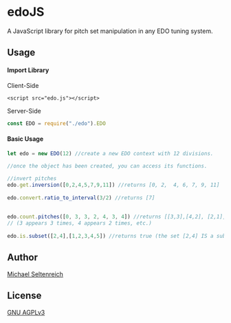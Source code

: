# edoJS

A JavaScript library for pitch set manipulation in any EDO tuning system.

## Usage

#### Import Library
Client-Side
```xhtml
<script src="edo.js"></script>
```

Server-Side
```Javascript
const EDO = require("./edo").EDO
```

#### Basic Usage
```javascript
let edo = new EDO(12) //create a new EDO context with 12 divisions.
 
//once the object has been created, you can access its functions.

//invert pitches 
edo.get.inversion([0,2,4,5,7,9,11]) //returns [0, 2,  4, 6, 7, 9, 11] 
 
edo.convert.ratio_to_interval(3/2) //returns [7]
 
 
edo.count.pitches([0, 3, 3, 2, 4, 3, 4]) //returns [[3,3],[4,2], [2,1], [0,1]] 
// (3 appears 3 times, 4 appears 2 times, etc.)
 
edo.is.subset([2,4],[1,2,3,4,5]) //returns true (the set [2,4] IS a subset of [1,2,3,4,5])
```
## Author
[Michael Seltenreich](http://www.michaelselterneich.com) 

## License
[GNU AGPLv3](https://choosealicense.com/licenses/agpl-3.0/)